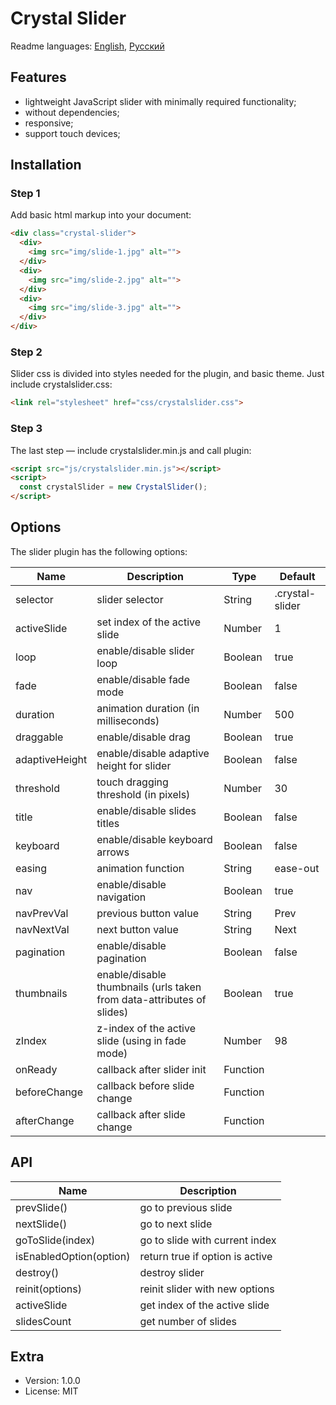 # Crystal Slider

Readme languages: [English](README.md), [Русский](README.ru-Ru.md)

## Features

- lightweight JavaScript slider with minimally required functionality;
- without dependencies;
- responsive;
- support touch devices;

## Installation

### Step 1

Add basic html markup into your document:

```html
<div class="crystal-slider">
  <div>
    <img src="img/slide-1.jpg" alt="">
  </div>
  <div>
    <img src="img/slide-2.jpg" alt="">
  </div>
  <div>
    <img src="img/slide-3.jpg" alt="">
  </div>
</div>
```

### Step 2

Slider css is divided into styles needed for the plugin, and basic theme. Just include crystalslider.css:

```html
<link rel="stylesheet" href="css/crystalslider.css">
```

### Step 3

The last step — include crystalslider.min.js and call plugin:

```html
<script src="js/crystalslider.min.js"></script>
<script>
  const crystalSlider = new CrystalSlider();
</script>
```

## Options

The slider plugin has the following options:

| Name | Description | Type | Default |
| ------ | ------ | ------ | ------ |
| selector | slider selector | String | .crystal-slider |
| activeSlide | set index of the active slide | Number | 1 |
| loop | enable/disable slider loop | Boolean | true |
| fade | enable/disable fade mode | Boolean | false |
| duration | animation duration (in milliseconds) | Number | 500 |
| draggable | enable/disable drag | Boolean | true |
| adaptiveHeight | enable/disable adaptive height for slider | Boolean | false |
| threshold | touch dragging threshold (in pixels) | Number | 30 |
| title | enable/disable slides titles | Boolean | false |
| keyboard | enable/disable keyboard arrows | Boolean | false |
| easing | animation function | String | ease-out |
| nav | enable/disable navigation | Boolean | true |
| navPrevVal | previous button value | String | Prev |
| navNextVal | next button value | String | Next |
| pagination | enable/disable pagination | Boolean | false |
| thumbnails | enable/disable thumbnails (urls taken from data-attributes of slides) | Boolean | true |
| zIndex | z-index of the active slide (using in fade mode) | Number | 98 |
| onReady | callback after slider init | Function | |
| beforeChange | callback before slide change | Function | |
| afterChange | callback after slide change | Function | |

## API

| Name | Description |
| ------ | ------ |
| prevSlide() | go to previous slide |
| nextSlide() | go to next slide |
| goToSlide(index) | go to slide with current index |
| isEnabledOption(option) | return true if option is active |
| destroy() | destroy slider |
| reinit(options) | reinit slider with new options |
| activeSlide | get index of the active slide |
| slidesCount | get number of slides |

## Extra

- Version: 1.0.0
- License: MIT
